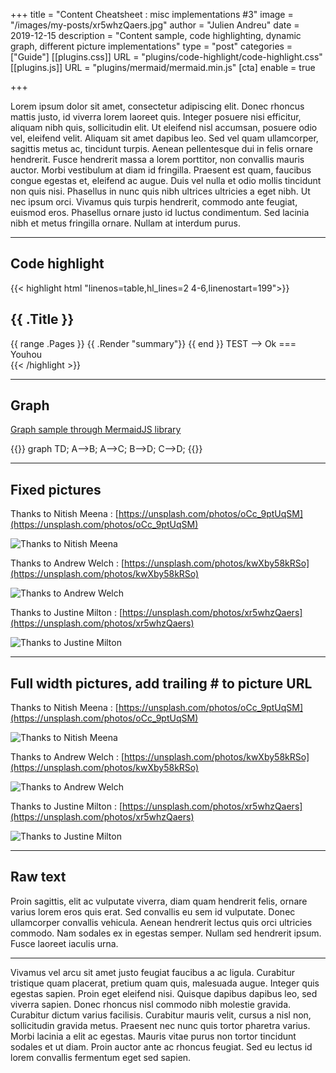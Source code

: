 +++
title = "Content Cheatsheet : misc implementations #3"
image = "/images/my-posts/xr5whzQaers.jpg"
author = "Julien Andreu"
date = 2019-12-15
description = "Content sample, code highlighting, dynamic graph, different picture implementations"
type = "post"
categories = ["Guide"]
[[plugins.css]]
URL = "plugins/code-highlight/code-highlight.css"
[[plugins.js]]
URL = "plugins/mermaid/mermaid.min.js"
[cta]
enable = true

+++

Lorem ipsum dolor sit amet, consectetur adipiscing elit. Donec rhoncus mattis justo, id viverra lorem laoreet quis. Integer posuere nisi efficitur, aliquam nibh quis, sollicitudin elit. Ut eleifend nisl accumsan, posuere odio vel, eleifend velit. Aliquam sit amet dapibus leo. Sed vel quam ullamcorper, sagittis metus ac, tincidunt turpis. Aenean pellentesque dui in felis ornare hendrerit. Fusce hendrerit massa a lorem porttitor, non convallis mauris auctor. Morbi vestibulum at diam id fringilla. Praesent est quam, faucibus congue egestas et, eleifend ac augue. Duis vel nulla et odio mollis tincidunt non quis nisi. Phasellus in nunc quis nibh ultrices ultricies a eget nibh. Ut nec ipsum orci. Vivamus quis turpis hendrerit, commodo ante feugiat, euismod eros. Phasellus ornare justo id luctus condimentum. Sed lacinia nibh et metus fringilla ornare. Nullam at interdum purus.

---
## Code highlight

{{< highlight html "linenos=table,hl_lines=2 4-6,linenostart=199">}}
<section id="main">
  <div>
   <h1 id="title">{{ .Title }}</h1>
    {{ range .Pages }}
        {{ .Render "summary"}}
    {{ end }}
    TEST --> Ok === Youhou
  </div>
</section>
{{< /highlight >}}

---
## Graph

[Graph sample through MermaidJS library](https://mermaid-js.github.io/mermaid/)

{{<mermaid class="full">}}
graph TD;
  A-->B;
  A-->C;
  B-->D;
  C-->D;
{{</mermaid>}}

---
## Fixed pictures 

Thanks to Nitish Meena : [https://unsplash.com/photos/oCc_9ptUqSM](https://unsplash.com/photos/oCc_9ptUqSM)

![Thanks to Nitish Meena](/images/my-posts/oCc_9ptUqSM.jpg)

Thanks to Andrew Welch : [https://unsplash.com/photos/kwXby58kRSo](https://unsplash.com/photos/kwXby58kRSo)

![Thanks to Andrew Welch](/images/my-posts/kwXby58kRSo.jpg)

Thanks to Justine Milton : [https://unsplash.com/photos/xr5whzQaers](https://unsplash.com/photos/xr5whzQaers)

![Thanks to Justine Milton](/images/my-posts/xr5whzQaers.jpg)

---
## Full width pictures, add trailing # to picture URL

Thanks to Nitish Meena : [https://unsplash.com/photos/oCc_9ptUqSM](https://unsplash.com/photos/oCc_9ptUqSM)

![Thanks to Nitish Meena](/images/my-posts/oCc_9ptUqSM.jpg#)

Thanks to Andrew Welch : [https://unsplash.com/photos/kwXby58kRSo](https://unsplash.com/photos/kwXby58kRSo)

![Thanks to Andrew Welch](/images/my-posts/kwXby58kRSo.jpg#)

Thanks to Justine Milton : [https://unsplash.com/photos/xr5whzQaers](https://unsplash.com/photos/xr5whzQaers)

![Thanks to Justine Milton](/images/my-posts/xr5whzQaers.jpg#)

---
## Raw text

Proin sagittis, elit ac vulputate viverra, diam quam hendrerit felis, ornare varius lorem eros quis erat. Sed convallis eu sem id vulputate. Donec ullamcorper convallis vehicula. Aenean hendrerit lectus quis orci ultricies commodo. Nam sodales ex in egestas semper. Nullam sed hendrerit ipsum. Fusce laoreet iaculis urna.

---

Vivamus vel arcu sit amet justo feugiat faucibus a ac ligula. Curabitur tristique quam placerat, pretium quam quis, malesuada augue. Integer quis egestas sapien. Proin eget eleifend nisi. Quisque dapibus dapibus leo, sed viverra sapien. Donec rhoncus nisl commodo nibh molestie gravida. Curabitur dictum varius facilisis. Curabitur mauris velit, cursus a nisl non, sollicitudin gravida metus. Praesent nec nunc quis tortor pharetra varius. Morbi lacinia a elit ac egestas. Mauris vitae purus non tortor tincidunt sodales et ut diam. Proin auctor ante ac rhoncus feugiat. Sed eu lectus id lorem convallis fermentum eget sed sapien.